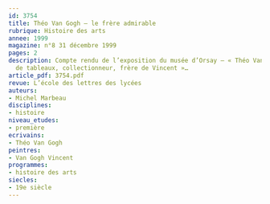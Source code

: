 ```yaml
---
id: 3754
title: Théo Van Gogh – le frère admirable
rubrique: Histoire des arts
annee: 1999
magazine: n°8 31 décembre 1999
pages: 2
description: Compte rendu de l’exposition du musée d’Orsay – « Théo Van Gogh – marchand
  de tableaux, collectionneur, frère de Vincent »…
article_pdf: 3754.pdf
revue: L’école des lettres des lycées
auteurs:
- Michel Marbeau
disciplines:
- histoire
niveau_etudes:
- première
ecrivains:
- Théo Van Gogh
peintres:
- Van Gogh Vincent
programmes:
- histoire des arts
siecles:
- 19e siècle
---
```

